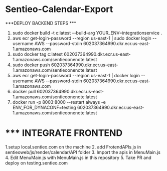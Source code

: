 # Sentieo-Calendar-Export

***DEPLOY BACKEND STEPS ***
1. sudo docker build -t c:latest --build-arg YOUR_ENV=integrationservice .
2. aws ecr get-login-password --region us-east-1 | sudo docker login --username AWS --password-stdin 602037364990.dkr.ecr.us-east-1.amazonaws.com
3. sudo docker tag c:latest 602037364990.dkr.ecr.us-east-1.amazonaws.com/sentieoonenote:latest
4. sudo docker push 602037364990.dkr.ecr.us-east-1.amazonaws.com/sentieoonenote:latest
5. aws ecr get-login-password --region us-east-1 | docker login --username AWS --password-stdin 602037364990.dkr.ecr.us-east-1.amazonaws.com
6. docker pull 602037364990.dkr.ecr.us-east-1.amazonaws.com/sentieoonenote:latest
7. docker run -p 8003:8000 --restart always -e ENV_FOR_DYNACONF=testing 602037364990.dkr.ecr.us-east-1.amazonaws.com/sentieoonenote:latest

# *** INTEGRATE FRONTEND
1.setup local.sentieo.com on the machine
2. add FrotendAPIs.js in sentieoweb/js/render/calendar/API folder
3. Import the apis in MenuMain.js
4. Edit MenuMain.js with MenuMain.js in this repository
5. Take PR and deploy on testing.sentieo.com


